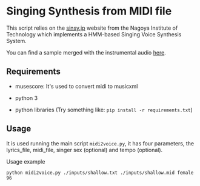 # Singing Synthesis from MIDI file

This script relies on the [sinsy.jp](http://sinsy.jp/) website from the Nagoya Institute of Technology which implements a HMM-based Singing Voice Synthesis System.

You can find a sample merged with the instrumental audio [here](https://soundcloud.com/mathias-gatti/shallow-midi2voice).

## Requirements
- musescore: It's used to convert midi to musicxml

- python 3

- python libraries (Try something like: `pip install -r requirements.txt`)

## Usage
It is used running the main script `midi2voice.py`, it has four parameters, the lyrics_file, midi_file, singer sex (optional) and tempo (optional).

Usage example

```
python midi2voice.py ./inputs/shallow.txt ./inputs/shallow.mid female 96
```
